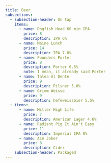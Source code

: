 ```yaml
---
title: Beer
subsections:
  - subsection-header: On tap
    items:
      - name: Dogfish Head 60 min IPA
        price: 8
        description: IPA 6%
      - name: Maine Lunch
        price: 14
        description: IPA 7.0%
      - name: Founders Porter
        price: 8
        description: Porter 6.5%
        note: I mean, it already said Porter
      - name: Talea Al Dente
        price: 9
        description: Pilsner 5.0%
      - name: Grimm Weisse
        price: 9
        description: hefeweissbier 5.5%
  - items:
      - name: Miller High Life
        price: 7
        description: American Lager 4.6%
      - name: Radiant Pig It Ain't Easy
        price: 11
        description: Imperial IPA 8%
      - name: Ace Joker
        price: 8
        description: Cider
    subsection-header: Packaged
---
```

